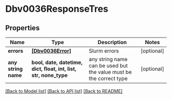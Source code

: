 # Dbv0036ResponseTres


## Properties
Name | Type | Description | Notes
------------ | ------------- | ------------- | -------------
**errors** | [**[Dbv0036Error]**](Dbv0036Error.md) | Slurm errors | [optional] 
**any string name** | **bool, date, datetime, dict, float, int, list, str, none_type** | any string name can be used but the value must be the correct type | [optional]

[[Back to Model list]](../README.md#documentation-for-models) [[Back to API list]](../README.md#documentation-for-api-endpoints) [[Back to README]](../README.md)


